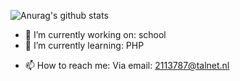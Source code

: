 ![Anurag's github stats](https://github-readme-stats.vercel.app/api?username=RienPost)



- 🔭 I’m currently working on: school
- 🌱 I’m currently learning: PHP
<!-- - 👯 I’m looking to collaborate on ...
- 🤔 I’m looking for help with: ...
- 💬 Ask me about: ... -->
- 📫 How to reach me: Via email: 2113787@talnet.nl
<!-- - 😄 Pronouns: ...
- ⚡ Fun fact: ... -->
